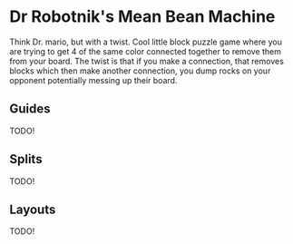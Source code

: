 # Dr Robotnik's Mean Bean Machine

Think Dr. mario, but with a twist. Cool little block puzzle game where
you are trying to get 4 of the same color connected together to remove
them from your board. The twist is that if you make a connection, that
removes blocks which then make another connection, you dump rocks on
your opponent potentially messing up their board.

## Guides

TODO!

## Splits

TODO!

## Layouts

TODO!
